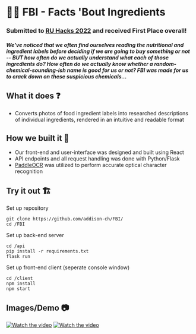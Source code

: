 # 🕵️‍♀️ FBI - Facts 'Bout Ingredients

### Submitted to [RU Hacks 2022](https://ru-hacks-2022-digital-15171.devpost.com/) and received First Place overall!

##### We've noticed that we often find ourselves reading the nutritional and ingredient labels before deciding if we are going to buy something or not -- BUT how often do we actually understand what each of those ingredients do? How often do we actually know whether a random-chemical-sounding-ish name is good for us or not? FBI was made for us to crack down on these suspicious chemicals...





## What it does ❓
- Converts photos of food ingredient labels into researched descriptions of individual ingredients, rendered in an intuitive and readable format


## How we built it 🔨
- Our front-end and user-interface was designed and built using React
- API endpoints and all request handling was done with Python/Flask
- [PaddleOCR](https://github.com/PaddlePaddle/PaddleOCR) was utilized to perform accurate optical character recognition 

## Try it out 🏗
Set up repository
```
git clone https://github.com/addison-ch/FBI/
cd /FBI
```

Set up back-end server

   ```
   cd /api
pip install -r requirements.txt
flask run
   ```

Set up front-end client (seperate console window)
```
cd /client
npm install
npm start
```
## Images/Demo 📷
[![Watch the video](https://challengepost-s3-challengepost.netdna-ssl.com/photos/production/software_photos/001/926/114/datas/original.png)](https://www.youtube.com/watch?v=igmloHsiuGA)
[![Watch the video](https://challengepost-s3-challengepost.netdna-ssl.com/photos/production/software_photos/001/926/116/datas/original.png)](https://www.youtube.com/watch?v=igmloHsiuGA)
